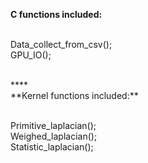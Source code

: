 **C functions included:**<br><br>

Data_collect_from_csv();<br>
GPU_IO();<br>

<br>
****<br>
**Kernel functions included:**<br><br>

Primitive_laplacian();<br>
Weighed_laplacian();<br>
Statistic_laplacian();<br>